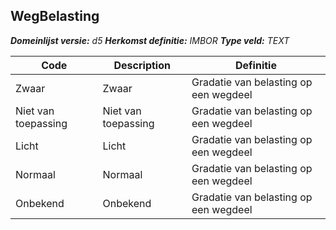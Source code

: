 ﻿## WegBelasting

*__Domeinlijst versie:__ d5*
*__Herkomst definitie:__ IMBOR*
*__Type veld:__ TEXT*

|__Code__ |__Description__ |__Definitie__	|
|	---	|	---	|   ---	| 
| Zwaar | Zwaar | Gradatie van belasting op een wegdeel |
| Niet van toepassing | Niet van toepassing | Gradatie van belasting op een wegdeel |
| Licht | Licht | Gradatie van belasting op een wegdeel |
| Normaal | Normaal | Gradatie van belasting op een wegdeel |
| Onbekend | Onbekend | Gradatie van belasting op een wegdeel |
